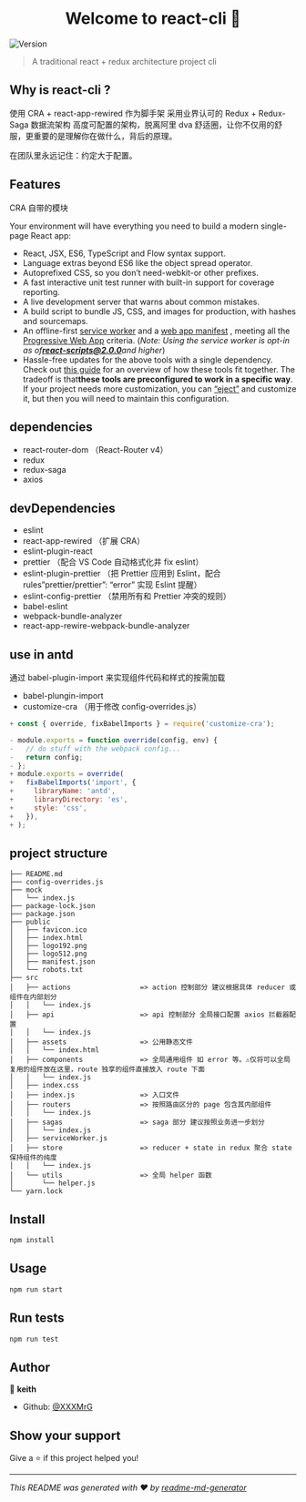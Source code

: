 <h1 align="center">Welcome to react-cli 👋</h1>
<p>
  <img alt="Version" src="https://img.shields.io/npm/v/react-cli.svg">
</p>

> A traditional react + redux architecture project cli

## Why is react-cli ?

使用 CRA + react-app-rewired 作为脚手架
采用业界认可的 Redux + Redux-Saga 数据流架构 高度可配置的架构，脱离阿里 dva 舒适圈，让你不仅用的舒服，更重要的是理解你在做什么，背后的原理。

在团队里永远记住：约定大于配置。

## Features

CRA 自带的模块

Your environment will have everything you need to build a modern single-page React app:

* React, JSX, ES6, TypeScript and Flow syntax support.
* Language extras beyond ES6 like the object spread operator.
* Autoprefixed CSS, so you don’t need-webkit-or other prefixes.
* A fast interactive unit test runner with built-in support for coverage reporting.
* A live development server that warns about common mistakes.
* A build script to bundle JS, CSS, and images for production, with hashes and sourcemaps.
* An offline-first [service worker](https://developers.google.com/web/fundamentals/getting-started/primers/service-workers) and a [web app manifest](https://developers.google.com/web/fundamentals/engage-and-retain/web-app-manifest/) , meeting all the [Progressive Web App](https://facebook.github.io/create-react-app/docs/making-a-progressive-web-app) criteria. (*Note: Using the service worker is opt-in as of**react-scripts@2.0.0**and higher*)
* Hassle-free updates for the above tools with a single dependency.
Check out [this guide](https://github.com/nitishdayal/cra_closer_look) for an overview of how these tools fit together.
The tradeoff is that**these tools are preconfigured to work in a specific way**. If your project needs more customization, you can [“eject”](https://facebook.github.io/create-react-app/docs/available-scripts#npm-run-eject) and customize it, but then you will need to maintain this configuration.


## dependencies

* react-router-dom （React-Router v4）
* redux
* redux-saga
* axios

## devDependencies

* eslint
* react-app-rewired （扩展 CRA）
* eslint-plugin-react
* prettier （配合 VS Code 自动格式化并 fix eslint）
* eslint-plugin-prettier （把 Prettier 应用到 Eslint，配合 rules”prettier/prettier”: “error” 实现 Eslint 提醒）
* eslint-config-prettier （禁用所有和 Prettier 冲突的规则）
* babel-eslint
* webpack-bundle-analyzer
* react-app-rewire-webpack-bundle-analyzer

## use in antd

通过 babel-plugin-import 来实现组件代码和样式的按需加载

* babel-plungin-import
* customize-cra （用于修改 config-overrides.js）

```javascript
+ const { override, fixBabelImports } = require('customize-cra');

- module.exports = function override(config, env) {
-   // do stuff with the webpack config...
-   return config;
- };
+ module.exports = override(
+   fixBabelImports('import', {
+     libraryName: 'antd',
+     libraryDirectory: 'es',
+     style: 'css',
+   }),
+ );
```

## project structure

```
├── README.md
├── config-overrides.js
├── mock
│   └── index.js
├── package-lock.json
├── package.json
├── public
│   ├── favicon.ico
│   ├── index.html
│   ├── logo192.png
│   ├── logo512.png
│   ├── manifest.json
│   └── robots.txt
├── src
│   ├── actions                 => action 控制部分 建议根据具体 reducer 或组件在内部划分
│   │   └── index.js
│   ├── api                     => api 控制部分 全局接口配置 axios 拦截器配置
│   │   └── index.js
│   ├── assets                  => 公用静态文件
│   │   └── index.html
│   ├── components              => 全局通用组件 如 error 等。⚠️仅将可以全局复用的组件放在这里，route 独享的组件直接放入 route 下面
│   │   └── index.js
│   ├── index.css
│   ├── index.js                => 入口文件
│   ├── routers                 => 按照路由区分的 page 包含其内部组件
│   │   └── index.js
│   ├── sagas                   => saga 部分 建议按照业务进一步划分
│   │   └── index.js
│   ├── serviceWorker.js
│   ├── store                   => reducer + state in redux 聚合 state 保持组件的纯度
│   │   └── index.js
│   └── utils                   => 全局 helper 函数
│       └── helper.js
└── yarn.lock
```

## Install

```sh
npm install
```

## Usage

```sh
npm run start
```

## Run tests

```sh
npm run test
```

## Author

👤 **keith**

* Github: [@XXXMrG](https://github.com/XXXMrG)

## Show your support

Give a ⭐️ if this project helped you!

***
_This README was generated with ❤️ by [readme-md-generator](https://github.com/kefranabg/readme-md-generator)_
